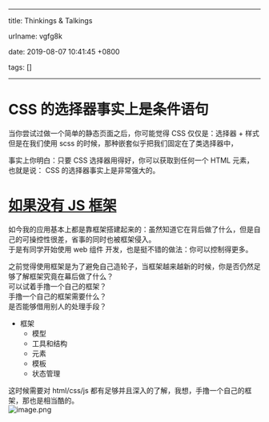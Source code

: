 
---

title: Thinkings &amp; Talkings

urlname: vgfg8k

date: 2019-08-07 10:41:45 +0800

tags: []

---
<a name="jPNh0"></a>
# CSS 的选择器事实上是条件语句
当你尝试过做一个简单的静态页面之后，你可能觉得 CSS 仅仅是：选择器 + 样式<br />但是在我们使用 scss 的时候，那种嵌套似乎把我们固定在了类选择器中，

事实上你明白：只要 CSS 选择器用得好，你可以获取到任何一个 HTML 元素，<br />也就是说： CSS 的选择器事实上是非常强大的。

<a name="qC4dC"></a>
# [如果没有 JS 框架](https://mp.weixin.qq.com/s?__biz=MzUxMzcxMzE5Ng==∣=2247492121&idx=1&sn=866af57bc412fa277e28721e0d486168)
如今我的应用基本上都是靠框架搭建起来的：虽然知道它在背后做了什么，但是自己的可操控性很差，省事的同时也被框架侵入。<br />于是有同学开始使用 web 组件 开发，也是挺不错的做法：你可以控制得更多。

之前觉得使用框架是为了避免自己造轮子，当框架越来越新的时候，你是否仍然足够了解框架究竟在幕后做了什么？<br />可以试着手撸一个自己的框架？<br />手撸一个自己的框架需要什么？<br />是否能够借用别人的处理手段？

- 框架<br />
  - 模型<br />
  - 工具和结构<br />
  - 元素<br />
  - 模板<br />
  - 状态管理

这时候需要对 html/css/js 都有足够并且深入的了解，我想，手撸一个自己的框架，那也是相当酷的。<br />![image.png](https://cdn.nlark.com/yuque/0/2019/png/285814/1567398001929-0cc65d4a-d7e6-47d7-8fbd-0b8fc0e3fde9.png#align=left&display=inline&height=365&name=image.png&originHeight=456&originWidth=758&size=48649&status=done&width=606.4)

